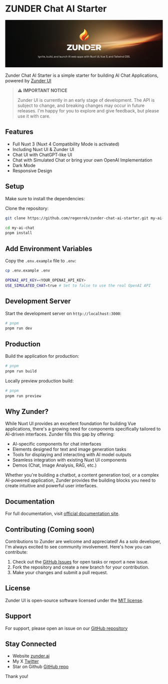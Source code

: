 # ZUNDER Chat AI Starter

[![Zunder AI Logo](/public/zunder_ai_logo_banner.png)](https://github.com/regenrek/zunder-ui)

Zunder Chat AI Starter is a simple starter for building AI Chat Applications, powered by [Zunder UI](https://github.com/regenrek/zunder-ui)

> **⚠️ IMPORTANT NOTICE**
> 
> Zunder UI is currently in an early stage of development. The API is subject to change, and breaking changes may occur in future releases.  I'm happy for you to explore and give feedback, but please use it with care.

## Features


- Full Nuxt 3 (Nuxt 4 Compatibility Mode is activated)
- Including Nuxt UI & Zunder UI
- Chat UI with ChatGPT-like UI
- Chat with Simulated Chat or bring your own OpenAI Implementation
- Dark Mode
- Responsive Design

## Setup

Make sure to install the dependencies:

Clone the repository:
```bash
git clone https://github.com/regenrek/zunder-chat-ai-starter.git my-ai-chat
```

```bash
cd my-ai-chat
pnpm install
```

## Add Environment Variables

Copy the `.env.example` file to `.env`:

```bash
cp .env.example .env
```

```bash
OPENAI_API_KEY=<YOUR_OPENAI_API_KEY>
USE_SIMULATED_CHAT=true # Set to false to use the real OpenAI API
```

## Development Server

Start the development server on `http://localhost:3000`:

```bash
# pnpm
pnpm run dev
```

## Production

Build the application for production:

```bash
# pnpm
pnpm run build
```

Locally preview production build:

```bash
# pnpm
pnpm run preview
```

## Why Zunder?

While Nuxt UI provides an excellent foundation for building Vue applications, there's a growing need for components specifically tailored to AI-driven interfaces. Zunder fills this gap by offering:

- AI-specific components for chat interfaces
- Elements designed for text and image generation tasks
- Tools for displaying and interacting with AI model outputs
- Seamless integration with existing Nuxt UI components
- Demos (Chat, Image Analysis, RAG, etc.)

Whether you're building a chatbot, a content generation tool, or a complex AI-powered application, Zunder provides the building blocks you need to create intuitive and powerful user interfaces.


## Documentation

For full documentation, visit [official documentation site](https://zunder.ai).

## Contributing (Coming soon)

Contributions to Zunder are welcome and appreciated! As a solo developer, I'm always excited to see community involvement. Here's how you can contribute:

1. Check out the [GitHub Issues](https://github.com/regenrek/zunder-ui/issues) for open tasks or report a new issue.
2. Fork the repository and create a new branch for your contribution.
3. Make your changes and submit a pull request.

## License

Zunder UI is open-source software licensed under the [MIT license](LICENSE.md).

## Support

For support, please open an issue on our [GitHub repository](https://github.com/regenrek/zunder-ui)

## Stay Connected

- Website [zunder.ai](https://zunder.ai)
- My X [Twitter](https://twitter.com/regenrek)
- Star on Github [GitHub repo](https://github.com/regenrek/zunder-ui)

Thank you!
